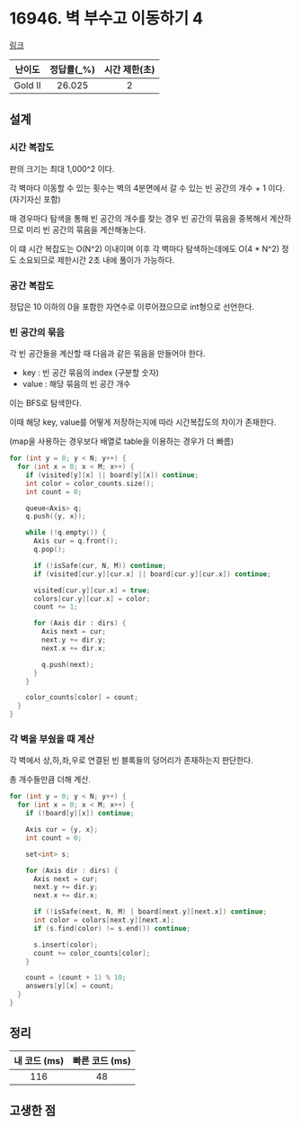 # 16946. 벽 부수고 이동하기 4

[링크](https://www.acmicpc.net/problem/16946)

| 난이도  | 정답률(\_%) | 시간 제한(초) |
| :-----: | :---------: | :-----------: |
| Gold II |   26.025    |       2       |

## 설계

### 시간 복잡도

판의 크기는 최대 1,000^2 이다.

각 벽마다 이동할 수 있는 횟수는 벽의 4분면에서 갈 수 있는 빈 공간의 개수 + 1 이다. (자기자신 포함)

매 경우마다 탐색을 통해 빈 공간의 개수를 찾는 경우 빈 공간의 묶음을 중복해서 계산하므로 미리 빈 공간의 묶음을 계산해놓는다.

이 떄 시간 복잡도는 O(N^2) 이내이며 이후 각 벽마다 탐색하는데에도 O(4 \* N^2) 정도 소요되므로 제한시간 2초 내에 풀이가 가능하다.

### 공간 복잡도

정답은 10 이하의 0을 포함한 자연수로 이루어졌으므로 int형으로 선언한다.

### 빈 공간의 묶음

각 빈 공간들을 계산할 때 다음과 같은 묶음을 만들어야 한다.

- key : 빈 공간 묶음의 index (구분할 숫자)
- value : 해당 묶음의 빈 공간 개수

이는 BFS로 탐색한다.

이때 해당 key, value를 어떻게 저장하는지에 따라 시간복잡도의 차이가 존재한다.

(map을 사용하는 경우보다 배열로 table을 이용하는 경우가 더 빠름)

```cpp
for (int y = 0; y < N; y++) {
  for (int x = 0; x < M; x++) {
    if (visited[y][x] || board[y][x]) continue;
    int color = color_counts.size();
    int count = 0;

    queue<Axis> q;
    q.push({y, x});

    while (!q.empty()) {
      Axis cur = q.front();
      q.pop();

      if (!isSafe(cur, N, M)) continue;
      if (visited[cur.y][cur.x] || board[cur.y][cur.x]) continue;

      visited[cur.y][cur.x] = true;
      colors[cur.y][cur.x] = color;
      count += 1;

      for (Axis dir : dirs) {
        Axis next = cur;
        next.y += dir.y;
        next.x += dir.x;

        q.push(next);
      }
    }

    color_counts[color] = count;
  }
}
```

### 각 벽을 부쉈을 때 계산

각 벽에서 상,하,좌,우로 연결된 빈 블록들의 덩어리가 존재하는지 판단한다.

총 개수들만큼 더해 계산.

```cpp
for (int y = 0; y < N; y++) {
  for (int x = 0; x < M; x++) {
    if (!board[y][x]) continue;

    Axis cur = {y, x};
    int count = 0;

    set<int> s;

    for (Axis dir : dirs) {
      Axis next = cur;
      next.y += dir.y;
      next.x += dir.x;

      if (!isSafe(next, N, M) | board[next.y][next.x]) continue;
      int color = colors[next.y][next.x];
      if (s.find(color) != s.end()) continue;

      s.insert(color);
      count += color_counts[color];
    }

    count = (count + 1) % 10;
    answers[y][x] = count;
  }
}
```

## 정리

| 내 코드 (ms) | 빠른 코드 (ms) |
| :----------: | :------------: |
|     116      |       48       |

## 고생한 점
